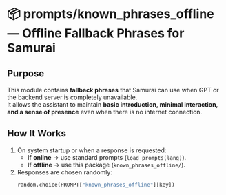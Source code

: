 # 📦 prompts/known_phrases_offline — Offline Fallback Phrases for Samurai

## Purpose
This module contains **fallback phrases** that Samurai can use when GPT or the backend server is completely unavailable.  
It allows the assistant to maintain **basic introduction, minimal interaction, and a sense of presence** even when there is no internet connection.

## How It Works
1. On system startup or when a response is requested:
   - If **online** → use standard prompts (`load_prompts(lang)`).
   - If **offline** → use this package (`known_phrases_offline/`).
2. Responses are chosen randomly:
   ```python
   random.choice(PROMPT["known_phrases_offline"][key])